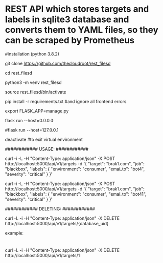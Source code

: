 # REST API which stores targets and labels in sqlite3 database and converts them to YAML files, so they can be scraped by Prometheus 

#installation (python 3.8.2)

git clone https://github.com/thecloudroot/rest_filesd

cd rest_filesd

python3 -m venv rest_filesd

source rest_filesd/bin/activate

pip install -r requirements.txt      #and ignore all frontend errors

export FLASK_APP=manage.py

flask run --host=0.0.0.0

#flask run --host=127.0.0.1

deactivate #to exit virtual environment

############
USAGE:
############

curl -i -L -H "Content-Type: application/json" -X POST http://localhost:5000/api/v1/targets -d '{
  "target": "brak1.com",
  "job": "blackbox",
  "labels": {
    "environment": "consumer",
    "emai_to": "bot4",
    "severity": "critical"
  }
}'

curl -i -L -H "Content-Type: application/json" -X POST http://localhost:5000/api/v1/targets -d '{
  "target": "brak1.com",
  "job": "blackbox",
  "labels": {
    "environment": "consumer",
    "emai_to": "bot41",
    "severity": "critical"
  }
}'

############
DELETING:
############

curl -L -i -H "Content-Type: application/json" -X DELETE http://localhost:5000/api/v1/targets/{database_uid}

example:
#
curl -L -i -H "Content-Type: application/json" -X DELETE http://localhost:5000/api/v1/targets/1

